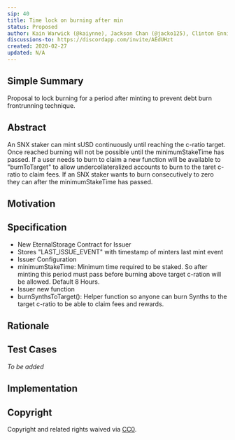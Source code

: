 ```yaml
---
sip: 40
title: Time lock on burning after min
status: Proposed
author: Kain Warwick (@kaiynne), Jackson Chan (@jacko125), Clinton Ennis (@hav-noms)
discussions-to: https://discordapp.com/invite/AEdUHzt
created: 2020-02-27
updated: N/A
---
```

## Simple Summary

Proposal to lock burning for a period after minting to prevent debt burn frontrunning technique.

## Abstract
An SNX staker can mint sUSD continuously until reaching the c-ratio target. Once reached burning will not be possible until the minimumStakeTime has passed.
If a user needs to burn to claim a new function will be available to "burnToTarget" to allow undercollateralized accounts to burn to the taret c-ratio to claim fees.
If an SNX staker wants to burn consecutively to zero they can after the minimumStakeTime has passed.


## Motivation



## Specification
- New EternalStorage Contract for Issuer
 - Stores "LAST_ISSUE_EVENT" with timestamp of minters last mint event
- Issuer Configuration
 - minimumStakeTime: Minimum time required to be staked. So after minting this period must pass before burning above target c-ration will be allowed. Default 8 Hours. 
- Issuer new function
 - burnSynthsToTarget(): Helper function so anyone can burn Synths to the target c-ratio to be able to claim fees and rewards. 


## Rationale



## Test Cases

_To be added_

## Implementation



## Copyright

Copyright and related rights waived via [CC0](https://creativecommons.org/publicdomain/zero/1.0/).
